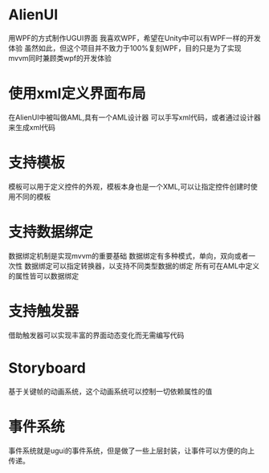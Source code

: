 # AlienUI
用WPF的方式制作UGUI界面
我喜欢WPF，希望在Unity中可以有WPF一样的开发体验
虽然如此，但这个项目并不致力于100%复刻WPF，目的只是为了实现mvvm同时兼顾类wpf的开发体验

# 使用xml定义界面布局
在AlienUI中被叫做AML,具有一个AML设计器
可以手写xml代码，或者通过设计器来生成xml代码

# 支持模板
模板可以用于定义控件的外观，模板本身也是一个XML,可以让指定控件创建时使用不同的模板

# 支持数据绑定
数据绑定机制是实现mvvm的重要基础
数据绑定有多种模式，单向，双向或者一次性
数据绑定可以指定转换器，以支持不同类型数据的绑定
所有可在AML中定义的属性皆可以数据绑定

# 支持触发器
借助触发器可以实现丰富的界面动态变化而无需编写代码

# Storyboard
基于关键帧的动画系统，这个动画系统可以控制一切依赖属性的值

# 事件系统
事件系统就是ugui的事件系统，但是做了一些上层封装，让事件可以方便的向上传递。




